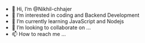 - 👋 Hi, I’m @Nikhil-chhajer
- 👀 I’m interested in coding and Backend Development
- 🌱 I’m currently learning JavaScript and Nodejs
- 💞️ I’m looking to collaborate on ...
- 📫 How to reach me ...

<!---
Nikhil-chhajer/Nikhil-chhajer is a ✨ special ✨ repository because its `README.md` (this file) appears on your GitHub profile.
You can click the Preview link to take a look at your changes.
--->
